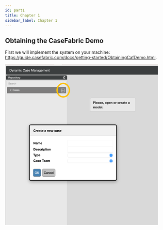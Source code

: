 ```yaml
---
id: part1
title: Chapter 1
sidebar_label: Chapter 1
---
```


## Obtaining the CaseFabric Demo

First we will implement the system on your machine: 
https://guide.casefabric.com/docs/getting-started/ObtainingCafDemo.html.

![addcase](../assets/training/1add-new-case.png)